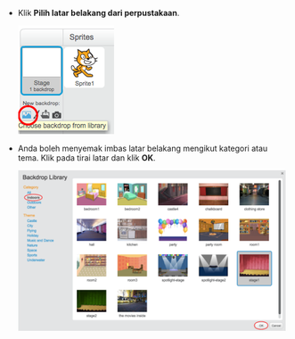 + Klik **Pilih latar belakang dari perpustakaan**.
    
    ![tangkapan skrin](images/stage-choose.png)

+ Anda boleh menyemak imbas latar belakang mengikut kategori atau tema. Klik pada tirai latar dan klik **OK**.
    
    ![tangkapan skrin](images/backdrop.png)